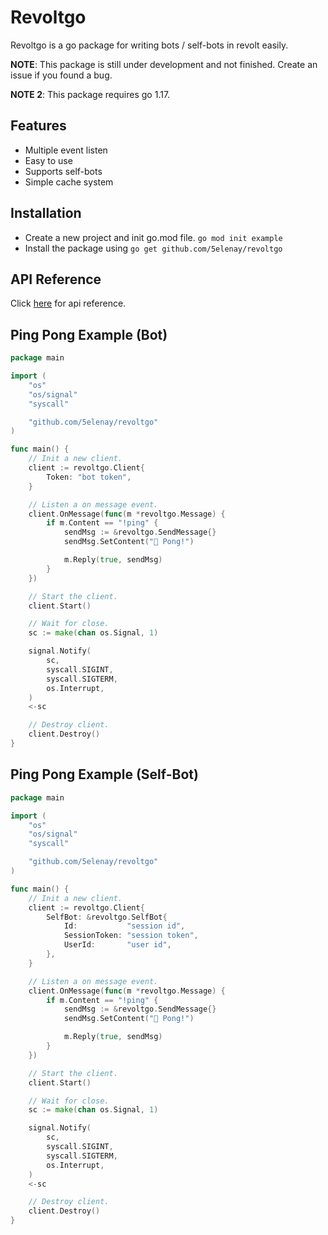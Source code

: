# Revoltgo

Revoltgo is a go package for writing bots / self-bots in revolt easily.

**NOTE**: This package is still under development and not finished. Create an issue if you found a bug.

**NOTE 2**: This package requires go 1.17.

## Features

- Multiple event listen
- Easy to use
- Supports self-bots
- Simple cache system

## Installation

- Create a new project and init go.mod file. `go mod init example`
- Install the package using `go get github.com/5elenay/revoltgo`

## API Reference

Click [here](https://pkg.go.dev/github.com/5elenay/revoltgo@v0.3.0) for api reference.

## Ping Pong Example (Bot)

```go
package main

import (
    "os"
    "os/signal"
    "syscall"

    "github.com/5elenay/revoltgo"
)

func main() {
    // Init a new client.
    client := revoltgo.Client{
        Token: "bot token",
    }

    // Listen a on message event.
    client.OnMessage(func(m *revoltgo.Message) {
        if m.Content == "!ping" {
            sendMsg := &revoltgo.SendMessage{}
            sendMsg.SetContent("🏓 Pong!")

            m.Reply(true, sendMsg)
        }
    })

    // Start the client.
    client.Start()

    // Wait for close.
    sc := make(chan os.Signal, 1)

    signal.Notify(
        sc,
        syscall.SIGINT,
        syscall.SIGTERM,
        os.Interrupt,
    )
    <-sc

    // Destroy client.
    client.Destroy()
}

```

## Ping Pong Example (Self-Bot)

```go
package main

import (
    "os"
    "os/signal"
    "syscall"

    "github.com/5elenay/revoltgo"
)

func main() {
    // Init a new client.
    client := revoltgo.Client{
        SelfBot: &revoltgo.SelfBot{
            Id:           "session id",
            SessionToken: "session token",
            UserId:       "user id",
        },
    }

    // Listen a on message event.
    client.OnMessage(func(m *revoltgo.Message) {
        if m.Content == "!ping" {
            sendMsg := &revoltgo.SendMessage{}
            sendMsg.SetContent("🏓 Pong!")

            m.Reply(true, sendMsg)
        }
    })

    // Start the client.
    client.Start()

    // Wait for close.
    sc := make(chan os.Signal, 1)

    signal.Notify(
        sc,
        syscall.SIGINT,
        syscall.SIGTERM,
        os.Interrupt,
    )
    <-sc

    // Destroy client.
    client.Destroy()
}

```
